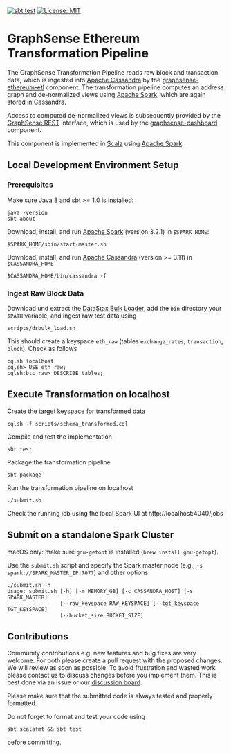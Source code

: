 [![sbt test](https://github.com/graphsense/graphsense-ethereum-transformation/actions/workflows/sbt_test.yml/badge.svg)](https://github.com/graphsense/graphsense-ethereum-transformation/actions/workflows/sbt_test.yml)
[![License: MIT](https://img.shields.io/badge/License-MIT-yellow.svg)](https://opensource.org/licenses/MIT)

# GraphSense Ethereum Transformation Pipeline

The GraphSense Transformation Pipeline reads raw block and transaction data,
which is ingested into [Apache Cassandra][apache-cassandra]
by the [graphsense-ethereum-etl][graphsense-ethereum-etl] component.
The transformation pipeline computes an address graph and de-normalized views
using [Apache Spark][apache-spark], which are again stored in Cassandra.

Access to computed de-normalized views is subsequently provided by the
[GraphSense REST][graphsense-rest] interface, which is used by the
[graphsense-dashboard][graphsense-dashboard] component.

This component is implemented in [Scala][scala-lang] using
[Apache Spark][apache-spark].

## Local Development Environment Setup

### Prerequisites

Make sure [Java 8][java] and [sbt >= 1.0][scala-sbt] is installed:

    java -version
    sbt about

Download, install, and run [Apache Spark][apache-spark] (version 3.2.1)
in `$SPARK_HOME`:

    $SPARK_HOME/sbin/start-master.sh

Download, install, and run [Apache Cassandra][apache-cassandra]
(version >= 3.11) in `$CASSANDRA_HOME`

    $CASSANDRA_HOME/bin/cassandra -f

### Ingest Raw Block Data

Download und extract the [DataStax Bulk Loader][dsbulk], add the `bin`
directory your `$PATH` variable, and ingest raw test data using

    scripts/dsbulk_load.sh

This should create a keyspace `eth_raw` (tables `exchange_rates`,
`transaction`, `block`).
Check as follows

    cqlsh localhost
    cqlsh> USE eth_raw;
    cqlsh:btc_raw> DESCRIBE tables;

## Execute Transformation on localhost

Create the target keyspace for transformed data

    cqlsh -f scripts/schema_transformed.cql

Compile and test the implementation

    sbt test

Package the transformation pipeline

    sbt package

Run the transformation pipeline on localhost

    ./submit.sh

Check the running job using the local Spark UI at http://localhost:4040/jobs

## Submit on a standalone Spark Cluster

macOS only: make sure `gnu-getopt` is installed (`brew install gnu-getopt`).

Use the `submit.sh` script and specify the Spark master node
(e.g., `-s spark://SPARK_MASTER_IP:7077`) and other options:

```
./submit.sh -h
Usage: submit.sh [-h] [-m MEMORY_GB] [-c CASSANDRA_HOST] [-s SPARK_MASTER]
                 [--raw_keyspace RAW_KEYSPACE] [--tgt_keyspace TGT_KEYSPACE]
                 [--bucket_size BUCKET_SIZE]
```


## Contributions

Community contributions e.g. new features and bug fixes are very welcome. For both please create a pull request with the proposed changes. We will review as soon as possible. To avoid frustration and wasted work please contact us to discuss changes before you implement them. This is best done via an issue or our [discussion board](https://github.com/orgs/graphsense/discussions/).

Please make sure that the submitted code is always tested and properly formatted. 

Do not forget to format and test your code using 
```
sbt scalafmt && sbt test
```
before committing.

[graphsense-ethereum-etl]: https://github.com/graphsense/graphsense-ethereum-etl
[graphsense-dashboard]: https://github.com/graphsense/graphsense-dashboard
[graphsense-rest]: https://github.com/graphsense/graphsense-rest
[graphsense-setup]: https://github.com/graphsense/graphsense-setup
[java]: https://adoptopenjdk.net
[scala-lang]: https://www.scala-lang.org
[scala-sbt]: http://www.scala-sbt.org
[dsbulk]: https://github.com/datastax/dsbulk
[apache-spark]: https://spark.apache.org/downloads.html
[apache-cassandra]: http://cassandra.apache.org


